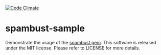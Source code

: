 [![Code Climate](https://codeclimate.com/github/chiku/spambust-sample.png)](https://codeclimate.com/github/chiku/spambust-sample)

spambust-sample
===============

Demonstrate the usage of the [spambust gem](https://rubygems.org/gems/spambust/). This software is released under the MIT license. Please refer to LICENSE for more details.
